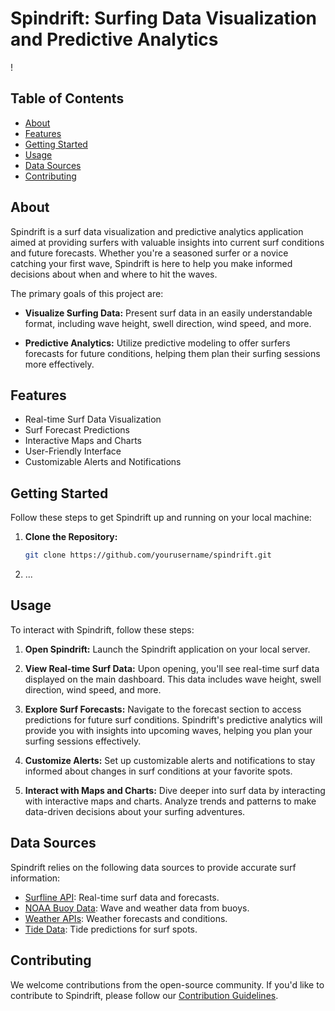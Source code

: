 # Spindrift: Surfing Data Visualization and Predictive Analytics

!

## Table of Contents

- [About](#about)
- [Features](#features)
- [Getting Started](#getting-started)
- [Usage](#usage)
- [Data Sources](#data-sources)
- [Contributing](#contributing)

## About

Spindrift is a surf data visualization and predictive analytics application aimed at providing surfers with valuable insights into current surf conditions and future forecasts. Whether you're a seasoned surfer or a novice catching your first wave, Spindrift is here to help you make informed decisions about when and where to hit the waves.

The primary goals of this project are:

- **Visualize Surfing Data:** Present surf data in an easily understandable format, including wave height, swell direction, wind speed, and more.

- **Predictive Analytics:** Utilize predictive modeling to offer surfers forecasts for future conditions, helping them plan their surfing sessions more effectively.

## Features

- Real-time Surf Data Visualization
- Surf Forecast Predictions
- Interactive Maps and Charts
- User-Friendly Interface
- Customizable Alerts and Notifications

## Getting Started

Follow these steps to get Spindrift up and running on your local machine:

1. **Clone the Repository:**

   ```bash
   git clone https://github.com/yourusername/spindrift.git

2. ...

## Usage

To interact with Spindrift, follow these steps:

1. **Open Spindrift:** Launch the Spindrift application on your local server.

2. **View Real-time Surf Data:** Upon opening, you'll see real-time surf data displayed on the main dashboard. This data includes wave height, swell direction, wind speed, and more.

3. **Explore Surf Forecasts:** Navigate to the forecast section to access predictions for future surf conditions. Spindrift's predictive analytics will provide you with insights into upcoming waves, helping you plan your surfing sessions effectively.

4. **Customize Alerts:** Set up customizable alerts and notifications to stay informed about changes in surf conditions at your favorite spots.

5. **Interact with Maps and Charts:** Dive deeper into surf data by interacting with interactive maps and charts. Analyze trends and patterns to make data-driven decisions about your surfing adventures.

## Data Sources

Spindrift relies on the following data sources to provide accurate surf information:

- [Surfline API](https://developer.surfline.com/docs/overview): Real-time surf data and forecasts.
- [NOAA Buoy Data](https://www.ndbc.noaa.gov/): Wave and weather data from buoys.
- [Weather APIs](https://open-meteo.com/): Weather forecasts and conditions.
- [Tide Data](https://tidesandcurrents.noaa.gov/): Tide predictions for surf spots.

## Contributing

We welcome contributions from the open-source community. If you'd like to contribute to Spindrift, please follow our [Contribution Guidelines](CONTRIBUTING.md).



